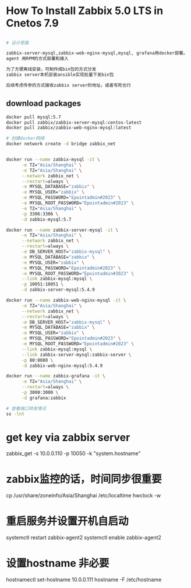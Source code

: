 # How To Install Zabbix 5.0 LTS in Cnetos 7.9

## 
```sh
# 设计思路

zabbix-server-mysql,zabbix-web-nginx-mysql,mysql, grafana用docker部署。
agent 用RPM的方式部署和接入

为了方便离线安装，可制作成bin包的方式分发
zabbix server本机安装ansible实现批量下发bin包

后续考虑传参的方式接收zabbix server的地址，或者写死也行
```
## download packages
```sh
docker pull mysql:5.7
docker pull zabbix/zabbix-server-mysql:centos-latest
docker pull zabbix/zabbix-web-nginx-mysql:latest

# 创建docker网络
docker network create -d bridge zabbix_net


docker run --name zabbix-mysql -it \
      -e TZ="Asia/Shanghai" \
      -e TZ="Asia/Shanghai" \
      --network zabbix_net \
      --restart=always \
      -e MYSQL_DATABASE="zabbix" \
      -e MYSQL_USER="zabbix" \
      -e MYSQL_PASSWORD="Epointadmin#2023" \
      -e MYSQL_ROOT_PASSWORD="Epointadmin#2023" \
      -e TZ="Asia/Shanghai" \
      -p 3306:3306 \
      -d zabbix-mysql:5.7

docker run --name zabbix-server-mysql -it \
      -e TZ="Asia/Shanghai" \
      --network zabbix_net \
      --restart=always \
      -e DB_SERVER_HOST="zabbix-mysql" \
      -e MYSQL_DATABASE="zabbix" \
      -e MYSQL_USER="zabbix" \
      -e MYSQL_PASSWORD="Epointadmin#2023" \
      -e MYSQL_ROOT_PASSWORD="Epointadmin#2023" \
      --link zabbix-mysql:mysql \
      -p 10051:10051 \
      -d zabbix-server-mysql:5.4.9

docker run --name zabbix-web-nginx-mysql -it \
      -e TZ="Asia/Shanghai" \
      --network zabbix_net \
      --restart=always \
      -e DB_SERVER_HOST="zabbix-mysql" \
      -e MYSQL_DATABASE="zabbix" \
      -e MYSQL_USER="zabbix" \
      -e MYSQL_PASSWORD="Epointadmin#2023" \
      -e MYSQL_ROOT_PASSWORD="Epointadmin#2023" \
      --link zabbix-mysql:mysql \
      --link zabbix-server-mysql:zabbix-server \
      -p 80:8080 \
      -d zabbix-web-nginx-mysql:5.4.9

docker run --name zabbix-grafana -it \
      -e TZ="Asia/Shanghai" \
      --restart=always \
      -p 3000:3000 \
      -d grafana:zabbix

# 查看端口转发情况
ss -lnt

```

# get key via zabbix server
zabbix_get -s 10.0.0.110 -p 10050 -k "system.hostname"


# zabbix监控的话，时间同步很重要 
cp /usr/share/zoneinfo/Asia/Shanghai /etc/localtime 
hwclock -w

# 重启服务并设置开机自启动
systemctl restart zabbix-agent2
systemctl enable zabbix-agent2

# 设置hostname 非必要
hostnamectl set-hostname 10.0.0.111
hostname -F /etc/hostname
